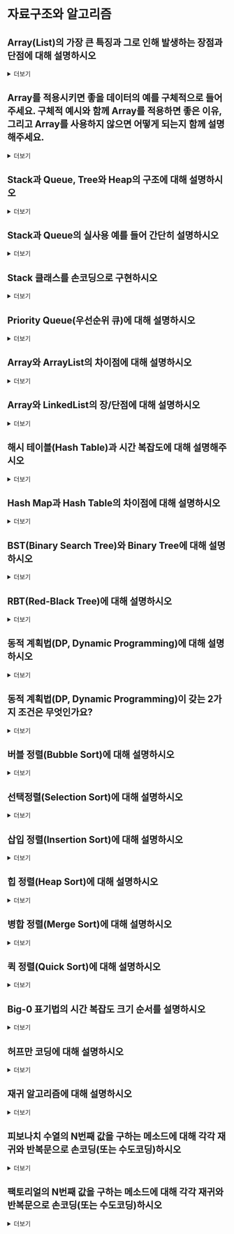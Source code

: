 # 자료구조와 알고리즘

## Array(List)의 가장 큰 특징과 그로 인해 발생하는 장점과 단점에 대해 설명하시오
<details>
  <summary>더보기</summary>
  **Array의 특징:** 고정된 크기의 동일한 타입 요소들을 연속된 메모리 공간에 저장하는 자료구조입니다.
  
  **장점:**
  - 인덱스를 통해 요소에 빠르게 접근할 수 있어 O(1) 시간 복잡도를 가집니다.
  - 메모리 효율이 높습니다.
  
  **단점:**
  - 크기가 고정되어 있어 크기를 미리 지정해야 합니다.
  - 요소의 삽입과 삭제가 비효율적입니다(O(n) 시간 복잡도).
</details>

## Array를 적용시키면 좋을 데이터의 예를 구체적으로 들어주세요. 구체적 예시와 함께 Array를 적용하면 좋은 이유, 그리고 Array를 사용하지 않으면 어떻게 되는지 함께 설명해주세요.
<details>
  <summary>더보기</summary>
  **예시:** 학생 성적 저장
  
  **Array를 적용하면 좋은 이유:** 성적은 정해진 수의 학생에 대해 순차적으로 저장되고, 인덱스를 통해 빠르게 접근할 수 있습니다.
  
  **Array를 사용하지 않으면:** 리스트나 다른 자료구조를 사용하면 메모리 사용이 비효율적이고, 접근 속도가 느려질 수 있습니다.
</details>

## Stack과 Queue, Tree와 Heap의 구조에 대해 설명하시오
<details>
  <summary>더보기</summary>
  **Stack:** LIFO(Last In First Out) 구조. 예: 책 쌓기.
  
  **Queue:** FIFO(First In First Out) 구조. 예: 줄 서기.
  
  **Tree:** 계층적 구조. 예: 디렉터리 구조.
  
  **Heap:** 완전 이진 트리로, 부모 노드가 자식 노드보다 크거나 작음. 예: 우선순위 큐.
</details>

## Stack과 Queue의 실사용 예를 들어 간단히 설명하시오
<details>
  <summary>더보기</summary>
  **Stack 실사용 예:** 함수 호출 시 사용되는 호출 스택.
  
  **Queue 실사용 예:** 프린터 작업 대기열.
</details>

## Stack 클래스를 손코딩으로 구현하시오
<details>
  <summary>더보기</summary>

```java
class Stack {
    private int maxSize;
    private int top;
    private int[] stackArray;

    public Stack(int size) {
        this.maxSize = size;
        this.stackArray = new int[maxSize];
        this.top = -1;
    }

    public void push(int value) {
        if (top == maxSize - 1) {
            System.out.println("Stack is full");
        } else {
            stackArray[++top] = value;
        }
    }

    public int pop() {
        if (top == -1) {
            System.out.println("Stack is empty");
            return -1;
        } else {
            return stackArray[top--];
        }
    }

    public int peek() {
        if (top == -1) {
            System.out.println("Stack is empty");
            return -1;
        } else {
            return stackArray[top];
        }
    }

    public boolean isEmpty() {
        return (top == -1);
    }
}
```
</details>

## Priority Queue(우선순위 큐)에 대해 설명하시오
<details>
  <summary>더보기</summary>
  **Priority Queue:** 각 요소가 우선순위를 가지며, 높은 우선순위의 요소가 먼저 처리되는 자료구조입니다. 예: 작업 스케줄링.
</details>

## Array와 ArrayList의 차이점에 대해 설명하시오
<details>
  <summary>더보기</summary>
  - **Array:** 고정 크기, 기본 자료형과 객체를 저장 가능.
  - **ArrayList:** 가변 크기, 객체만 저장 가능, 컬렉션 프레임워크의 일부분으로 다양한 메서드 제공.
</details>

## Array와 LinkedList의 장/단점에 대해 설명하시오
<details>
  <summary>더보기</summary>
  **Array:**
  - 장점: 인덱스를 통한 빠른 접근(O(1)).
  - 단점: 크기 변경 불가, 요소 삽입/삭제가 비효율적(O(n)).
  
  **LinkedList:**
  - 장점: 크기 변경 가능, 요소 삽입/삭제가 효율적(O(1)).
  - 단점: 인덱스를 통한 접근이 비효율적(O(n)).
</details>

## 해시 테이블(Hash Table)과 시간 복잡도에 대해 설명해주시오
<details>
  <summary>더보기</summary>
  **해시 테이블:** 키를 해시 함수로 해시값을 생성하여 값에 매핑하는 자료구조입니다. 평균적으로 O(1)의 시간 복잡도로 검색, 삽입, 삭제가 가능합니다. 하지만 해시 충돌이 발생하면 성능이 저하될 수 있습니다.
</details>

## Hash Map과 Hash Table의 차이점에 대해 설명하시오
<details>
  <summary>더보기</summary>
  - **HashMap:** 비동기화, null 키와 null 값을 허용.
  - **Hashtable:** 동기화, null 키와 null 값을 허용하지 않음.
</details>

## BST(Binary Search Tree)와 Binary Tree에 대해 설명하시오
<details>
  <summary>더보기</summary>
  - **Binary Tree:** 노드가 최대 두 개의 자식을 가지는 트리 구조.
  - **Binary Search Tree:** 이진 트리의 일종으로, 왼쪽 자식은 부모보다 작고, 오른쪽 자식은 부모보다 큽니다.
</details>

## RBT(Red-Black Tree)에 대해 설명하시오
<details>
  <summary>더보기</summary>
  **Red-Black Tree:** 자가 균형 이진 탐색 트리로, 각 노드가 빨간색 또는 검은색으로 색칠됩니다. 삽입과 삭제 시 규칙을 통해 균형을 유지하여 O(log n)의 시간 복잡도를 보장합니다.
</details>

## 동적 계획법(DP, Dynamic Programming)에 대해 설명하시오
<details>
  <

<summary>더보기</summary>
  **동적 계획법:** 복잡한 문제를 단순한 하위 문제로 나누어 해결하고, 그 결과를 저장하여 같은 문제를 다시 계산하지 않도록 하는 알고리즘 기법입니다.
</details>

## 동적 계획법(DP, Dynamic Programming)이 갖는 2가지 조건은 무엇인가요?
<details>
  <summary>더보기</summary>
  1. **Optimal Substructure:** 문제의 최적해가 하위 문제의 최적해로 구성됩니다.
  2. **Overlapping Subproblems:** 동일한 하위 문제가 반복적으로 나타납니다.
</details>

## 버블 정렬(Bubble Sort)에 대해 설명하시오
<details>
  <summary>더보기</summary>
  **버블 정렬:** 인접한 두 요소를 비교하여 잘못된 순서이면 교환하는 과정을 반복합니다. O(n^2) 시간 복잡도를 가집니다.
</details>

## 선택정렬(Selection Sort)에 대해 설명하시오
<details>
  <summary>더보기</summary>
  **선택 정렬:** 리스트에서 최솟값을 찾아 맨 앞의 요소와 교환하는 과정을 반복합니다. O(n^2) 시간 복잡도를 가집니다.
</details>

## 삽입 정렬(Insertion Sort)에 대해 설명하시오
<details>
  <summary>더보기</summary>
  **삽입 정렬:** 정렬된 부분과 정렬되지 않은 부분을 나누고, 정렬되지 않은 부분의 요소를 정렬된 부분의 적절한 위치에 삽입합니다. O(n^2) 시간 복잡도를 가집니다.
</details>

## 힙 정렬(Heap Sort)에 대해 설명하시오
<details>
  <summary>더보기</summary>
  **힙 정렬:** 힙 자료구조를 이용하여 정렬하는 알고리즘입니다. 최대 힙이나 최소 힙을 만들어 정렬합니다. O(n log n) 시간 복잡도를 가집니다.
</details>

## 병합 정렬(Merge Sort)에 대해 설명하시오
<details>
  <summary>더보기</summary>
  **병합 정렬:** 분할 정복 알고리즘의 일종으로, 리스트를 반으로 나누어 각각을 재귀적으로 정렬한 후, 병합하여 정렬합니다. O(n log n) 시간 복잡도를 가집니다.
</details>

## 퀵 정렬(Quick Sort)에 대해 설명하시오
<details>
  <summary>더보기</summary>
  **퀵 정렬:** 분할 정복 알고리즘의 일종으로, 피벗을 기준으로 리스트를 분할하고, 각 부분 리스트를 정렬하여 합칩니다. 평균적으로 O(n log n) 시간 복잡도를 가집니다.
</details>

## Big-0 표기법의 시간 복잡도 크기 순서를 설명하시오
<details>
  <summary>더보기</summary>
  - O(1): 상수 시간
  - O(log n): 로그 시간
  - O(n): 선형 시간
  - O(n log n): 선형 로그 시간
  - O(n^2): 이차 시간
  - O(2^n): 지수 시간
  - O(n!): 팩토리얼 시간
</details>

## 허프만 코딩에 대해 설명하시오
<details>
  <summary>더보기</summary>
  **허프만 코딩:** 데이터 압축 알고리즘으로, 빈도수가 높은 문자에 짧은 코드, 빈도수가 낮은 문자에 긴 코드를 할당하여 전체 데이터의 길이를 줄입니다.
</details>

## 재귀 알고리즘에 대해 설명하시오
<details>
  <summary>더보기</summary>
  **재귀 알고리즘:** 함수가 자기 자신을 호출하여 문제를 해결하는 방법입니다. 기저 조건이 필요하며, 반복적인 문제를 간결하게 해결할 수 있습니다.
</details>

## 피보나치 수열의 N번째 값을 구하는 메소드에 대해 각각 재귀와 반복문으로 손코딩(또는 수도코딩)하시오
<details>
  <summary>더보기</summary>

**재귀 방식:**

```java
public int fibonacciRecursive(int n) {
    if (n <= 1) return n;
    return fibonacciRecursive(n - 1) + fibonacciRecursive(n - 2);
}
```

**반복문 방식:**

```java
public int fibonacciIterative(int n) {
    if (n <= 1) return n;
    int a = 0, b = 1, c;
    for (int i = 2; i <= n; i++) {
        c = a + b;
        a = b;
        b = c;
    }
    return b;
}
```
</details>

## 팩토리얼의 N번째 값을 구하는 메소드에 대해 각각 재귀와 반복문으로 손코딩(또는 수도코딩)하시오
<details>
  <summary>더보기</summary>

**재귀 방식:**

```java
public int factorialRecursive(int n) {
    if (n <= 1) return 1;
    return n * factorialRecursive(n - 1);
}
```

**반복문 방식:**

```java
public int factorialIterative(int n) {
    int result = 1;
    for (int i = 2; i <= n; i++) {
        result *= i;
    }
    return result;
}
```
</details>
